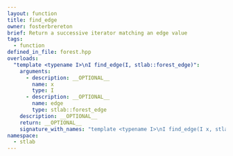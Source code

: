 ```yaml
---
layout: function
title: find_edge
owner: fosterbrereton
brief: Return a successive iterator matching an edge value
tags:
  - function
defined_in_file: forest.hpp
overloads:
  "template <typename I>\nI find_edge(I, stlab::forest_edge)":
    arguments:
      - description: __OPTIONAL__
        name: x
        type: I
      - description: __OPTIONAL__
        name: edge
        type: stlab::forest_edge
    description: __OPTIONAL__
    return: __OPTIONAL__
    signature_with_names: "template <typename I>\nI find_edge(I x, stlab::forest_edge edge)"
namespace:
  - stlab
---
```

